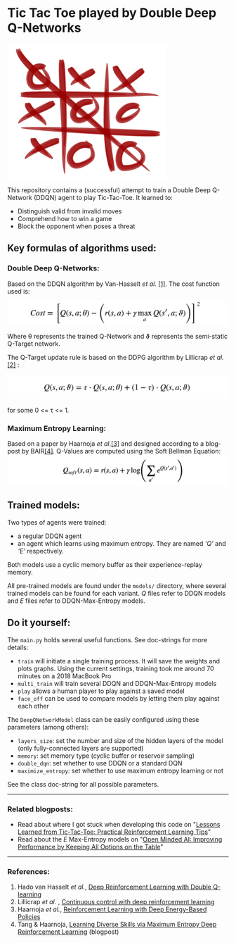 
# Tic Tac Toe played by Double Deep Q-Networks
![tic_tac_toe](images/tic_tac_toe.png)
 
 This repository contains a (successful) attempt to train a Double Deep Q-Network (DDQN)
 agent to play Tic-Tac-Toe. It learned to:
 
 * Distinguish valid from invalid moves
 * Comprehend how to win a game
 * Block the opponent when poses a threat
 
## Key formulas of algorithms used: 
### Double Deep Q-Networks:
Based on the DDQN algorithm by Van-Hasselt _et al._ [[1]](#ref1). The cost function used is:

![cost](images/ddqn_cost.png)

Where θ represents the trained Q-Network and ϑ represents the semi-static Q-Target
network.

The Q-Target update rule is based on the DDPG algorithm by Lillicrap _et al._ [[2]](#ref2) :

![update_rule](images/ddqn_update.png)

for some 0 <= τ <= 1. 

### Maximum Entropy Learning:
Based on a paper by Haarnoja _et al_.[[3]](#ref3) and designed according to 
a blog-post by BAIR[[4]](#ref4). 
Q-Values are computed using the Soft Bellman Equation:
![soft_bellman](images/soft_bellman.png) 
 
## Trained models:
Two types of agents were trained: 
* a regular DDQN agent
* an agent which learns using maximum entropy. They are named _'Q'_ and _'E'_ respectively.
 
Both models use a cyclic memory buffer as their experience-replay memory.

All pre-trained models are found under the `models/` directory, where several trained models can be found for each 
variant. _Q_ files refer to DDQN models and _E_ files refer to DDQN-Max-Entropy models.  


## Do it yourself:
The `main.py` holds several useful functions. See doc-strings for more details:
* `train` will initiate a single training process. It will save the weights and plots graphs. 
Using the current settings, training took me around 70 minutes on a 2018 MacBook Pro
* `multi_train` will train several DDQN and DDQN-Max-Entropy models
* `play` allows a human player to play against a saved model
* `face_off` can be used to compare models by letting them play against each other

The `DeepQNetworkModel` class can be easily configured using these parameters (among others):
* `layers_size`: set the number and size of the hidden layers of the model (only fully-connected layers are supported)
* `memory`: set memory type (cyclic buffer or reservoir sampling)
* `double_dqn`: set whether to use DDQN or a standard DQN
* `maximize_entropy`: set whether to use maximum entropy learning or not

See the class doc-string for all possible parameters.  

---------------------------

### Related blogposts:
* Read about where I got stuck when developing this code on "[Lessons Learned from Tic-Tac-Toe: Practical Reinforcement Learning Tips](https://medium.com/@shakedzy/lessons-learned-from-tic-tac-toe-practical-reinforcement-learning-tips-5cac654a45a8)"
* Read about the _E_ Max-Entropy models on "[Open Minded AI: Improving Performance by Keeping All Options on the Table](https://medium.com/@shakedzy/open-minded-ai-improving-performance-by-keeping-all-options-on-the-table-ddefce50913a)"

---------------------------

### References:
<a id="ref1"></a>
1) Hado van Hasselt _et al._, [Deep Reinforcement Learning with Double Q-learning](https://arxiv.org/abs/1509.06461)
<a id="ref2"></a>
2) Lillicrap _et al._ , [Continuous control with deep reinforcement learning](https://arxiv.org/abs/1509.02971)
<a id="ref3"></a>
3) Haarnoja _et al._, [Reinforcement Learning with Deep Energy-Based Policies](https://arxiv.org/abs/1702.08165)
<a id="ref4"></a>
4) Tang & Haarnoja, [Learning Diverse Skills via Maximum Entropy Deep Reinforcement Learning](https://bair.berkeley.edu/blog/2017/10/06/soft-q-learning/) (blogpost)
